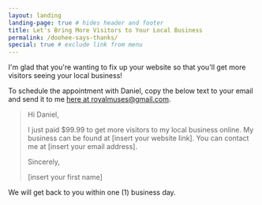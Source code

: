 ```yaml
---
layout: landing
landing-page: true # hides header and footer
title: Let's Bring More Visitors to Your Local Business
permalink: /doohee-says-thanks/
special: true # exclude link from menu
---
```



I'm glad that you're wanting to fix up your website so that you'll get more visitors seeing your local business!

To schedule the appointment with Daniel, copy the below text to your email and send it to me [here at royalmuses@gmail.com](mailto:royalmuses@gmail.com).

> Hi Daniel,
>
> I just paid $99.99 to get more visitors to my local business online. My business can be found at [insert your website link]. You can contact me at [insert your email address].
>
> Sincerely,
>
> [insert your first name]

We will get back to you within one (1) business day.
